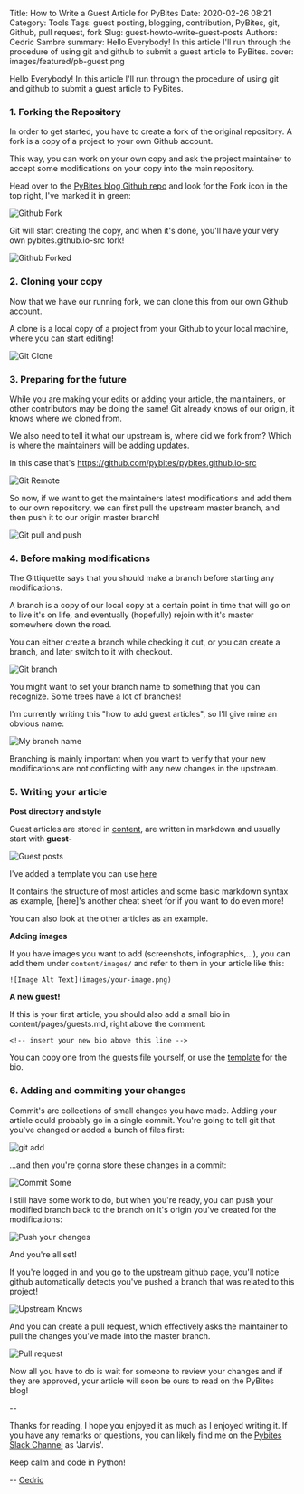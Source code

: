 Title: How to Write a Guest Article for PyBites
Date: 2020-02-26 08:21
Category: Tools
Tags: guest posting, blogging, contribution, PyBites, git, Github, pull request, fork
Slug: guest-howto-write-guest-posts
Authors: Cedric Sambre
summary: Hello Everybody! In this article I'll run through the procedure of using git and github to submit a guest article to PyBites.
cover: images/featured/pb-guest.png

Hello Everybody! In this article I'll run through the procedure of using git and github to submit a guest article to PyBites.

### 1. Forking the Repository

In order to get started, you have to create a fork of the original repository.
A fork is a copy of a project to your own Github account.
 
This way, you can work on your own copy and ask the project maintainer to accept some modifications on your copy into the main repository.

Head over to the [PyBites blog Github repo](https://github.com/pybites/pybites.github.io-src/) and look for the Fork icon in the top right, I've marked it in green:

![Github Fork](images/howtoguest/github_fork.png)

Git will start creating the copy, and when it's done, you'll have your very own pybites.github.io-src fork!

![Github Forked](images/howtoguest/github_forked.png)


### 2. Cloning your copy

Now that we have our running fork, we can clone this from our own Github account. 

A clone is a local copy of a project from your Github to your local machine, where you can start editing!

![Git Clone](images/howtoguest/git_clone.png)

### 3. Preparing for the future

While you are making your edits or adding your article, the maintainers, or other contributors may be doing the same!
Git already knows of our origin, it knows where we cloned from. 

We also need to tell it what our upstream is, where did we fork from? Which is where the maintainers will be adding updates.

In this case that's https://github.com/pybites/pybites.github.io-src

![Git Remote](images/howtoguest/git_remote_origin.png)

So now, if we want to get the maintainers latest modifications and add them to our own repository, we can first pull the upstream master branch, and then push it to our origin master branch!

![Git pull and push](images/howtoguest/git_pull_and_push.png)

### 4. Before making modifications

The Gittiquette says that you should make a branch before starting any modifications.

A branch is a copy of our local copy at a certain point in time that will go on to live it's on life, and eventually (hopefully) rejoin with it's master somewhere down the road.

You can either create a branch while checking it out, or you can create a branch, and later switch to it with checkout.

![Git branch](images/howtoguest/github_branching.png)

You might want to set your branch name to something that you can recognize. Some trees have a lot of branches!

I'm currently writing this "how to add guest articles", so I'll give mine an obvious name:

![My branch name](images/howtoguest/howto_guest_article.png)

Branching is mainly important when you want to verify that your new modifications are not conflicting with any new changes in the upstream.

### 5. Writing your article

**Post directory and style**

Guest articles are stored in [content](https://github.com/pybites/pybites.github.io-src/tree/master/content), are written in markdown and usually start with **guest-**

![Guest posts](images/howtoguest/guest_posts.png)

I've added a template you can use [here](https://github.com/pybites/pybites.github.io-src/templates)

It contains the structure of most articles and some basic markdown syntax as example, [here]'s another cheat sheet for if you want to do even more!

You can also look at the other articles as an example.

**Adding images**

If you have images you want to add (screenshots, infographics,...), you can add them under `content/images/` and refer to them in your article like this:

`![Image Alt Text](images/your-image.png)`


**A new guest!**

If this is your first article, you should also add a small bio in content/pages/guests.md, right above the comment:

`<!-- insert your new bio above this line -->`

You can copy one from the guests file yourself, or use the [template](https://github.com/pybites/pybites.github.io-src/tree/master/templates) for the bio. 

### 6. Adding and commiting your changes

Commit's are collections of small changes you have made. Adding your article could probably go in a single commit.
You're going to tell git that you've changed or added a bunch of files first:

![git add](images/howtoguest/git_add.png)

...and then you're gonna store these changes in a commit:

![Commit Some](images/howtoguest/commit_some.png)

I still have some work to do, but when you're ready, you can push your modified branch back to the branch on it's origin you've created for the modifications:

![Push your changes](images/howtoguest/pushing_our_changes.png)

And you're all set!

If you're logged in and you go to the upstream github page, you'll notice github automatically detects you've pushed a branch that was related to this project!

![Upstream Knows](images/howtoguest/upstream_knows.png)

And you can create a pull request, which effectively asks the maintainer to pull the changes you've made into the master branch.

![Pull request](images/howtoguest/pull_request.png)

Now all you have to do is wait for someone to review your changes and if they are approved, your article will soon be ours to read on the PyBites blog!

--

Thanks for reading, I hope you enjoyed it as much as I enjoyed writing it.
If you have any remarks or questions, you can likely find me on the [Pybites Slack Channel](pages/community.html) as 'Jarvis'.

Keep calm and code in Python!

-- [Cedric](pages/guests.html#cedricsambre)
